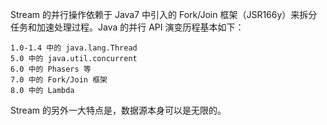 Stream 的并行操作依赖于 Java7 中引入的 Fork/Join 框架（JSR166y）来拆分任务和加速处理过程。Java 的并行 API 演变历程基本如下：

    1.0-1.4 中的 java.lang.Thread
    5.0 中的 java.util.concurrent
    6.0 中的 Phasers 等
    7.0 中的 Fork/Join 框架
    8.0 中的 Lambda

Stream 的另外一大特点是，数据源本身可以是无限的。